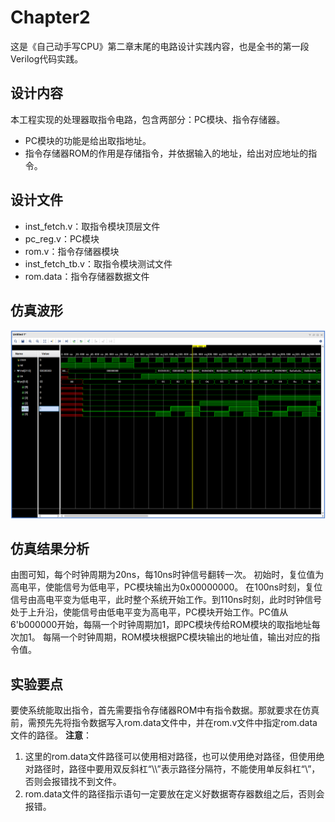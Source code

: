# Chapter2

这是《自己动手写CPU》第二章末尾的电路设计实践内容，也是全书的第一段Verilog代码实践。

## 设计内容
本工程实现的处理器取指令电路，包含两部分：PC模块、指令存储器。
- PC模块的功能是给出取指地址。
- 指令存储器ROM的作用是存储指令，并依据输入的地址，给出对应地址的指令。

## 设计文件
- inst_fetch.v：取指令模块顶层文件
- pc_reg.v：PC模块
- rom.v：指令存储器模块
- inst_fetch_tb.v：取指令模块测试文件
- rom.data：指令存储器数据文件

## 仿真波形
![alt text](image.png)

## 仿真结果分析
由图可知，每个时钟周期为20ns，每10ns时钟信号翻转一次。
初始时，复位值为高电平，使能信号为低电平，PC模块输出为0x00000000。
在100ns时刻，复位信号由高电平变为低电平，此时整个系统开始工作。到110ns时刻，此时时钟信号处于上升沿，使能信号由低电平变为高电平，PC模块开始工作。PC值从6'b000000开始，每隔一个时钟周期加1，即PC模块传给ROM模块的取指地址每次加1。
每隔一个时钟周期，ROM模块根据PC模块输出的地址值，输出对应的指令值。

## 实验要点
要使系统能取出指令，首先需要指令存储器ROM中有指令数据。那就要求在仿真前，需预先先将指令数据写入rom.data文件中，并在rom.v文件中指定rom.data文件的路径。
   **注意**：
   1. 这里的rom.data文件路径可以使用相对路径，也可以使用绝对路径，但使用绝对路径时，路径中要用双反斜杠“\\\\”表示路径分隔符，不能使用单反斜杠“\”，否则会报错找不到文件。
   2. rom.data文件的路径指示语句一定要放在定义好数据寄存器数组之后，否则会报错。